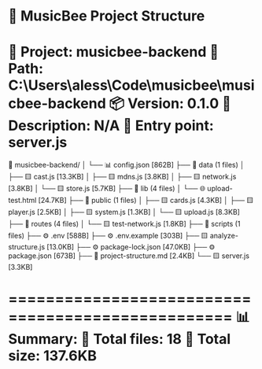 
🎵 MusicBee Project Structure
==================================================
📂 Project: musicbee-backend
📍 Path: C:\Users\aless\Code\musicbee\musicbee-backend
📦 Version: 0.1.0
📝 Description: N/A
🚀 Entry point: server.js
==================================================

📁 musicbee-backend/
│   └── 📊 config.json [862B]
├── 📁 data (1 files)
│   ├── 🟨 cast.js [13.3KB]
│   ├── 🟨 mdns.js [3.8KB]
│   ├── 🟨 network.js [3.8KB]
│   └── 🟨 store.js [5.7KB]
├── 📁 lib (4 files)
│   └── 🌐 upload-test.html [24.7KB]
├── 📁 public (1 files)
│   ├── 🟨 cards.js [4.3KB]
│   ├── 🟨 player.js [2.5KB]
│   ├── 🟨 system.js [1.3KB]
│   └── 🟨 upload.js [8.3KB]
├── 📁 routes (4 files)
│   └── 🟨 test-network.js [1.8KB]
├── 📁 scripts (1 files)
├── ⚙️ .env [588B]
├── ⚙️ .env.example [303B]
├── 🟨 analyze-structure.js [13.0KB]
├── ⚙️ package-lock.json [47.0KB]
├── ⚙️ package.json [673B]
├── 📝 project-structure.md [2.4KB]
└── 🟨 server.js [3.3KB]

==================================================
📊 Summary:
   📄 Total files: 18
   💾 Total size: 137.6KB
==================================================
